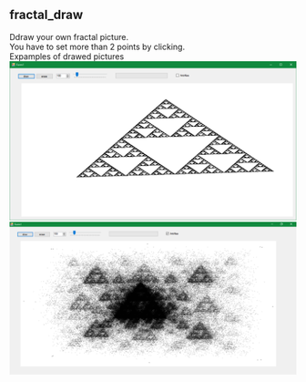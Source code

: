 ## fractal_draw
Ddraw your own fractal picture.<br />
You have to set more than 2 points by clicking.<br />
Expamples of drawed pictures <br />
![no image](/img/1.png)<br />
![no image](/img/2.png)<br />

